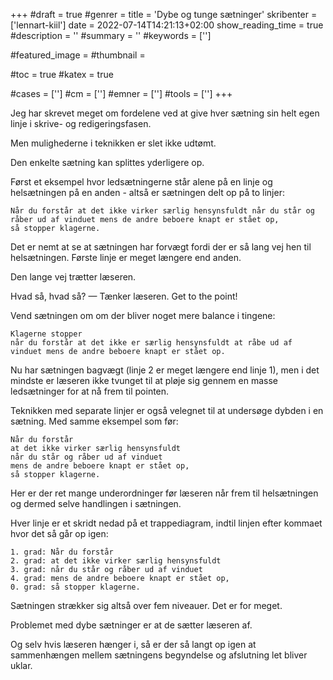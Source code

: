 +++
#draft = true
#genrer =
title = 'Dybe og tunge sætninger'
skribenter = ['lennart-kiil']
date = 2022-07-14T14:21:13+02:00
show_reading_time = true
#description = ''
#summary = ''
#keywords = ['']

#featured_image =
#thumbnail =

#toc = true
#katex = true

#cases = ['']
#cm = ['']
#emner = ['']
#tools = ['']
+++

Jeg har skrevet meget om fordelene ved at give hver sætning sin helt egen linje i skrive- og redigeringsfasen.

Men mulighederne i teknikken er slet ikke udtømt. 

Den enkelte sætning kan splittes yderligere op.

Først et eksempel hvor ledsætningerne står alene på en linje og helsætningen på en anden - altså er sætningen delt op på to linjer:




```
Når du forstår at det ikke virker særlig hensynsfuldt når du står og råber ud af vinduet mens de andre beboere knapt er stået op,
så stopper klagerne.
```

Det er nemt at se at sætningen har forvægt fordi der er så lang vej hen til helsætningen.
Første linje er meget længere end anden.

Den lange vej trætter læseren.

Hvad så, hvad så? — Tænker læseren.
Get to the point!


Vend sætningen om om der bliver noget mere balance i tingene:

```
Klagerne stopper
når du forstår at det ikke er særlig hensynsfuldt at råbe ud af vinduet mens de andre beboere knapt er stået op.

```

Nu har sætningen bagvægt (linje 2 er meget længere end linje 1), men i det mindste er læseren ikke tvunget til at pløje sig gennem en masse ledsætninger for at nå frem til pointen.

Teknikken med separate linjer er også velegnet til at undersøge dybden i en sætning.
Med samme eksempel som før:

```
Når du forstår
at det ikke virker særlig hensynsfuldt
når du står og råber ud af vinduet
mens de andre beboere knapt er stået op,
så stopper klagerne.
```

Her er der ret mange underordninger før læseren når frem til helsætningen og dermed selve handlingen i sætningen.

Hver linje er et skridt nedad på et trappediagram, indtil linjen efter kommaet hvor det så går op igen:


```
1. grad: Når du forstår
2. grad: at det ikke virker særlig hensynsfuldt
3. grad: når du står og råber ud af vinduet
4. grad: mens de andre beboere knapt er stået op,
0. grad: så stopper klagerne.
```

Sætningen strækker sig altså over fem niveauer.
Det er for meget.


Problemet med dybe sætninger er at de sætter læseren af.

Og selv hvis læseren hænger i, så er der så langt op igen at sammenhængen mellem sætningens begyndelse og afslutning let bliver uklar.
